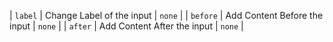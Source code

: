 | `label` | Change Label of the input | `none` |
| `before` | Add Content Before the input | `none` |
| `after` | Add Content After the input | `none` |
